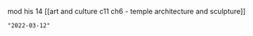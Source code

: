 mod his 14
[[art and culture c11 ch6 - temple architecture and sculpture]]

```query 2021-12-01 16:28
"2022-03-12"
```
